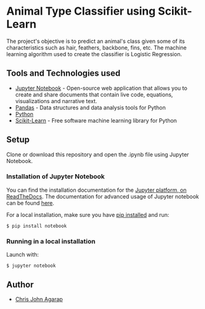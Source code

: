 # Animal Type Classifier using Scikit-Learn
The project's objective is to predict an animal's class given some of its characteristics such as hair, feathers, backbone, fins, etc. The machine learning algorithm used to create the classifier is Logistic Regression. 

## Tools and Technologies used
* [Jupyter Notebook](https://jupyter.org/) - Open-source web application that allows you to create and share documents that contain live code, equations, visualizations and narrative text.
* [Pandas](https://pandas.pydata.org/) - Data structures and data analysis tools for Python
* [Python](https://www.python.org/)
* [Scikit-Learn](https://scikit-learn.org/) - Free software machine learning library for Python

## Setup
Clone or download this repository and open the .ipynb file using Jupyter Notebook.

### Installation of Jupyter Notebook
You can find the installation documentation for the
[Jupyter platform, on ReadTheDocs](https://jupyter.readthedocs.io/en/latest/install.html).
The documentation for advanced usage of Jupyter notebook can be found
[here](https://jupyter-notebook.readthedocs.io/en/latest/).

For a local installation, make sure you have
[pip installed](https://pip.readthedocs.io/en/stable/installing/) and run:

    $ pip install notebook


### Running in a local installation

Launch with:

    $ jupyter notebook


## Author
* [Chris John Agarap](https://github.com/seeej)
